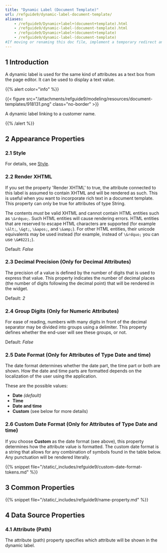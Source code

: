 ```yaml
---
title: "Dynamic Label (Document Template)"
url: /refguide9/dynamic-label-document-template/
aliases:
    - /refguide9/Dynamic+label+(document+template).html
    - /refguide9/dynamic-label-(document-template).html
    - /refguide9/Dynamic+label+(document+template)
    - /refguide9/dynamic-label-(document-template)
#If moving or renaming this doc file, implement a temporary redirect and let the respective team know they should update the URL in the product. See Mapping to Products for more details.
---
```


## 1 Introduction

A dynamic label is used for the same kind of attributes as a text box from the page editor. It can be used to display a text value.

{{% alert color="info" %}}

{{< figure src="/attachments/refguide9/modeling/resources/document-templates/918131.png" class="no-border" >}}

A dynamic label linking to a customer name.

{{% /alert %}}

## 2 Appearance Properties

### 2.1 Style

For details, see [Style](/refguide9/style/).

### 2.2 Render XHTML

If you set the property 'Render XHTML' to true, the attribute connected to this label is assumed to contain XHTML and will be rendered as such. This is useful when you want to incorporate rich text in a document template. This property can only be true for attributes of type String.

The contents *must* be valid XHTML and cannot contain HTML entities such as `\&rdquo;`. Such HTML entities will cause rendering errors. HTML entities that are reserved to escape HTML characters are supported (for example `\&lt;`, `\&gt;`, `\&apos;`, and `\&amp;`). For other HTML entities, their unicode equivalents may be used instead (for example, instead of `\&rdquo;` you can use `\&#8221;`).

Default: *False*

### 2.3 Decimal Precision (Only for Decimal Attributes)

The precision of a value is defined by the number of digits that is used to express that value. This property indicates the number of decimal places (the number of digits following the decimal point) that will be rendered in the widget.

Default: *2*

### 2.4 Group Digits (Only for Numeric Attributes)

For ease of reading, numbers with many digits in front of the decimal separator may be divided into groups using a delimiter. This property defines whether the end-user will see these groups, or not.

Default: *False*

### 2.5 Date Format (Only for Attributes of Type **Date and time**)

The date format determines whether the date part, the time part or both are shown. How the date and time parts are formatted depends on the localization of the user using the application.

These are the possible values:

* **Date** *(default)*
* **Time**
* **Date and time**
* **Custom** (see below for more details)

### 2.6 Custom Date Format (Only for Attributes of Type **Date and time**)

If you choose **Custom** as the date format (see above), this property determines how the attribute value is formatted. The custom date format is a string that allows for any combination of symbols found in the table below. Any punctuation will be rendered literally.

{{% snippet file="/static/_includes/refguide9/custom-date-format-tokens.md" %}}

## 3 Common Properties

{{% snippet file="/static/_includes/refguide9/name-property.md" %}}

## 4 Data Source Properties

### 4.1 Attribute (Path)

The attribute (path) property specifies which attribute will be shown in the dynamic label.
